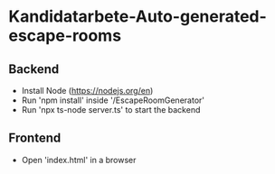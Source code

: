 # Kandidatarbete-Auto-generated-escape-rooms

## Backend
- Install Node (https://nodejs.org/en)
- Run 'npm install' inside '/EscapeRoomGenerator'
- Run 'npx ts-node server.ts' to start the backend

## Frontend
- Open 'index.html' in a browser